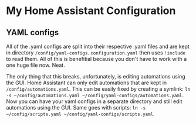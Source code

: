 # My Home Assistant Configuration

## YAML configs
All of the .yaml configs are split into their respective .yaml files and are kept in directory `/config/yaml-configs`. `configuration.yaml` then uses `!include` to read them. All of this is benefitial because you don't have to work with a one huge file now. Neat.

The only thing that this breaks, unfortunately, is editing automations using the GUI. Home Assistant can only edit automations that are kept in `/config/automations.yaml`. This can be easily fixed by creating a symlink: `ln -s ~/config/automations.yaml ~/config/yaml-configs/automations.yaml`. Now you can have your yaml configs in a separate directory and still edit automations using the GUI.
Same goes with scripts: `ln -s ~/config/scripts.yaml ~/config/yaml-configs/scripts.yaml`.